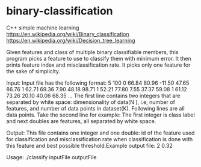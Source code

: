 # binary-classification
C++ simple machine learning
https://en.wikipedia.org/wiki/Binary_classification
https://en.wikipedia.org/wiki/Decision_tree_learning


Given features and class of multiple binary classifiable members, this program picks a feature to use to classify them with minimum error. It then prints feature index and misclassification rate. It picks only one feature for the sake of simplicity.

Input:
Input file has the following format:
5 100
0 66.84 80.96 -11.50 47.65 86.76
1 62.71 69.36 7.90 48.18 98.71
1 52.21 77.80 7.55 37.37 59.08
1 61.12 73.26 20.10 40.06 68.35
...
The first line contains two integers that are separated by white space: dimensionality of data(N ),
i.e, number of features, and number of data points in dataset(K). Following lines are all data points.
Take the second line for example: The first integer is class label and next doubles are features, all separated
by white space.

Output:
This file contains one integer and one double: id of the feature used for classification and misclassification
rate when classification is done with this feature and best possible threshold.Example output file:
2 0.32

Usage:
./classify inputFile outputFile
